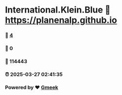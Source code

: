 # International.Klein.Blue :link: https://planenalp.github.io 
### :page_facing_up: [4](https://planenalp.github.io/tag.html) 
### :speech_balloon: 0 
### :hibiscus: 114443 
### :alarm_clock: 2025-03-27 02:41:35 
### Powered by :heart: [Gmeek](https://github.com/Meekdai/Gmeek)
